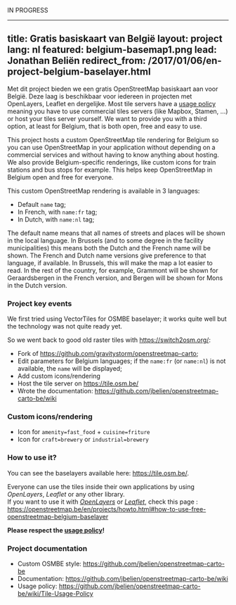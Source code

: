 IN PROGRESS

---
title: Gratis basiskaart van België
layout: project
lang: nl
featured: belgium-basemap1.png
lead: Jonathan Beliën
redirect_from: /2017/01/06/en-project-belgium-baselayer.html
---

Met dit project bieden we een gratis OpenStreetMap basiskaart aan voor België. Deze laag is beschikbaar voor iedereen in projecten met OpenLayers, Leaflet en dergelijke.
Most tile servers have a [usage policy](http://wiki.openstreetmap.org/wiki/Tile_usage_policy) meaning you have to use commercial tiles servers (like Mapbox, Stamen, ...) or host your tiles server yourself.
We want to provide you with a third option, at least for Belgium, that is both open, free and easy to use.

This project hosts a custom OpenStreetMap tile rendering for Belgium so you can use OpenStreetMap in your application without depending on a commercial services and without having to know anything about hosting.
We also provide Belgium-specific renderings, like custom icons for train stations and bus stops for example. This helps keep OpenStreetMap in Belgium open and free for everyone.

This custom OpenStreetMap rendering is available in 3 languages:

* Default `name` tag;
* In French, with `name:fr` tag;
* In Dutch, with `name:nl` tag;

The default name means that all names of streets and places will be shown in the local language. In Brussels (and to some degree in the facility municipalities) this means both the Dutch and the French name will be shown.
The French and Dutch name versions give preference to that language, if available. In Brussels, this will make the map a lot easier to read. In the rest of the country, for example, Grammont will be shown for Geraardsbergen in the French version, and Bergen will be shown for Mons in the Dutch version.

### Project key events

We first tried using VectorTiles for OSMBE baselayer; it works quite well but the technology was not quite ready yet.

So we went back to good old raster tiles with <https://switch2osm.org/>:

- Fork of <https://github.com/gravitystorm/openstreetmap-carto>;
- Edit parameters for Belgium languages; if the `name:fr` (or `name:nl`) is not available, the `name` will be displayed;
- Add custom icons/rendering
- Host the tile server on <https://tile.osm.be/>
- Wrote the documentation: <https://github.com/jbelien/openstreetmap-carto-be/wiki>

### Custom icons/rendering

- Icon for `amenity=fast_food` + `cuisine=friture`
- Icon for `craft=brewery` or `industrial=brewery`

### How to use it?

You can see the baselayers available here: <https://tile.osm.be/>.

Everyone can use the tiles inside their own applications by using *OpenLayers*, *Leaflet* or any other library.  
If you want to use it with *[OpenLayers](https://openlayers.org/)* or *[Leaflet](http://leafletjs.com/)*, check this page : <https://openstreetmap.be/en/projects/howto.html#how-to-use-free-openstreetmap-belgium-baselayer>

**Please respect the [usage policy](https://github.com/jbelien/openstreetmap-carto-be/wiki/Tile-Usage-Policy)!**

### Project documentation

- Custom OSMBE style: <https://github.com/jbelien/openstreetmap-carto-be>
- Documentation: <https://github.com/jbelien/openstreetmap-carto-be/wiki>
- Usage policy: <https://github.com/jbelien/openstreetmap-carto-be/wiki/Tile-Usage-Policy>
